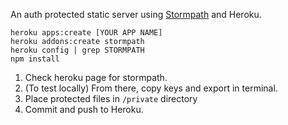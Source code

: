 An auth protected static server using [Stormpath](https://stormpath.com/) and Heroku.


    heroku apps:create [YOUR APP NAME]
    heroku addons:create stormpath
    heroku config | grep STORMPATH
    npm install

1. Check heroku page for stormpath.
1. (To test locally) From there, copy keys and export in terminal.
1. Place protected files in `/private` directory
1. Commit and push to Heroku.
